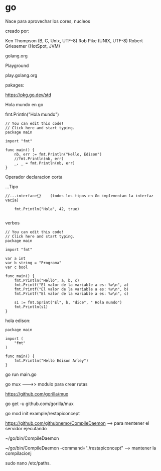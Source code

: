# go

Nace para aprovechar los cores, nucleos

creado por:

Ken Thompson (B, C, Unix, UTF-8)
Rob Pike (UNIX, UTF-8)
Robert Griesemer (HotSpot, JVM)

golang.org

Playground

play.golang.org

pakages:

https://pkg.go.dev/std


Hola mundo en go

fmt.Println("Hola mundo")


```
// You can edit this code!
// Click here and start typing.
package main

import "fmt"

func main() {
	nb, err := fmt.Println("Hello, Edison")
	//fmt.Println(nb, err)
	_, _ = fmt.Println(nb, err)
}
```

Operador declaracion corta

...Tipo

```
//...interface{}    (todos los tipos en Go implementan la interfaz vacia)

	fmt.Println("Hola", 42, true)


```


verbos


```
// You can edit this code!
// Click here and start typing.
package main

import "fmt"

var a int
var b string = "Programa"
var c bool

func main() {
	fmt.Println("Hello", a, b, c)
	fmt.Printf("El valor de la variable a es: %v\n", a)
	fmt.Printf("El valor de la variable a es: %v\n", b)
	fmt.Printf("El valor de la variable a es: %v\n", c)

	s1 := fmt.Sprint("El", b, "dice", " Hola mundo")
	fmt.Println(s1)
}
```


hola edison:

```
package main

import (
	"fmt"
)

func main() {
	fmt.Println("Hello Edison Arley")
}

```
go run main.go


go mux  --->> modulo para crear rutas

https://github.com/gorilla/mux

go get -u github.com/gorilla/mux

go mod init example/restapiconcept  


https://github.com/githubnemo/CompileDaemon   --> para mentener el servidor ejecutando

~/go/bin/CompileDaemon

~/go/bin/CompileDaemon -command="./restapiconcept"  			--> mantener la compilacionj

sudo nano /etc/paths.